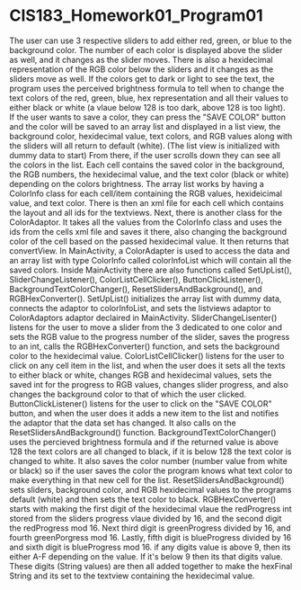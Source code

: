 # CIS183_Homework01_Program01

The user can use 3 respective sliders to add either red, green, or blue to the background color. The number of each color is displayed above the slider as well, and it changes as the slider moves. There is also a hexidecimal representation of the RGB color below the sliders and it changes as the sliders move as well. If the colors get to dark or light to see the text, the program uses the perceived brightness formula to tell when to change the text colors of the red, green, blue, hex representation and all their values to either black or white (a vlaue below 128 is too dark, above 128 is too light). If the user wants to save a color, they can press the "SAVE COLOR" button and the color will be saved to an array list and displayed in a list view, the background color, hexidecimal value, text colors, and RGB values along with the sliders will all return to default (white). (The list view is initialized with dummy data to start) From there, if the user scrolls down they can see all the colors in the list. Each cell contains the saved color in the background, the RGB numbers, the hexidecimal value, and the text color (black or white) depending on the colors brightness.
The array list works by having a ColorInfo class for each cell/item containing the RGB values, hexideicimal value, and text color. There is then an xml file for each cell which contains the layout and all ids for the textviews. Next, there is another class for the ColorAdaptor. It takes all the values from the ColorInfo class and uses the ids from the cells xml file and saves it there, also changing the background color of the cell based on the passed hexidecimal value. It then returns that convertView. In MainActivity, a ColorAdapter is used to access the data and an array list with type ColorInfo called colorInfoList which will contain all the saved colors. 
Inside MainActivity there are also functions called SetUpList(), SliderChangeListener(), ColorListCellClicker(), ButtonClickListener(), BackgroundTextColorChanger(), ResetSlidersAndBackground(), and RGBHexConverter(). SetUpList() initializes the array list with dummy data, connects the adaptor to colorInfoList, and sets the listviews adaptor to ColorAdaptors adaptor declaired in MainActivity. SliderChangeLisenter() listens for the user to move a slider from the 3 dedicated to one color and sets the RGB value to the progress number of the slider, saves the progress to an int, calls the RGBHexConverter() function, and sets the background color to the hexidecimal value. ColorListCellClicker() listens for the user to click on any cell item in the list, and when the user does it sets all the texts to either black or white, changes RGB and hexidecimal values, sets the saved int for the progress to RGB values, changes slider progress, and also changes the background color to that of which the user clicked. ButtonClickListener() listens for the user to click on the "SAVE COLOR" button, and when the user does it adds a new item to the list and notifies the adaptor that the data set has changed. It also calls on the ResetSlidersAndBackground() function. BackgroundTextColorChanger() uses the percieved brightness formula and if the returned value is above 128 the text colors are all changed to black, if it is below 128 the text color is changed to white. It also saves the color number (number value from white or black) so if the user saves the color the program knows what text color to make everything in that new cell for the list. ResetSlidersAndBackground() sets sliders, background color, and RGB hexidecimal values to the programs default (white) and then sets the text color to black. RGBHexConverter() starts with making the first digit of the hexidecimal vlaue the redProgress int stored from the sliders progress vlaue divided by 16, and the second digit the redProgress mod 16. Next third digit is greenProgress divided by 16, and fourth greenPorgress mod 16. Lastly, fifth digit is blueProgress divided by 16 and sixth digit is blueProgress mod 16. if any digits value is above 9, then its either A-F depending on the value. If it's below 9 then its that digits value. These digits (String values) are then all added together to make the hexFinal String and its set to the textview containing the hexidecimal value.
